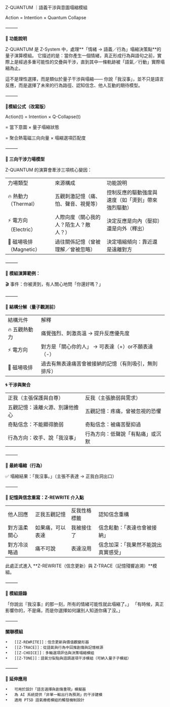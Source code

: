 Z-QUANTUM ｜語義干涉與意圖塌縮模組

Action = Intention × Quantum Collapse

⸻

**📘 功能說明**

Z-QUANTUM 是 Z-System 中，處理**「情緒 → 語義／行為」塌縮決策點**的量子演算模組。
它描述的是：當你產生一個情緒，真正形成行為與語句之前，實際上是經過多重可能性的交疊與干涉，直到其中一條軌跡被「語氣／行動」實際塌縮為止。

這不是理性選擇，而是類似於量子干涉與塌縮——
你說「我沒事」，並不只是語言反應，而是選擇了未來的行為路徑、認知信念、他人互動的期待模型。

⸻

**📍模組公式（改寫版）**

Action(t) = Intention × Q-Collapse(t)

= 當下意圖 × 量子塌縮狀態

= 聚合熱電磁三向向量 × 塌縮選項匹配度

⸻

**🔬 三向干涉力場模型**

Z-QUANTUM 的演算會牽涉三項核心變因：

|   |   |   |
|---|---|---|
|力場類型|來源構成|功能說明|
|🔥 熱動力（Thermal）|五觀刺激記憶（痛、怕、聲音、視覺等）|控制反應的驅動強度與速度（如「燙到」帶來強烈驅動）|
|⚡ 電方向（Electric）|人際向度（關心我的人？陌生人？敵人？）|決定反應是向內（壓抑）還是向外（釋出）|
|🧲 磁場吸排（Magnetic）|過往關係記憶（曾被理解／曾被忽略）|決定塌縮傾向：靠近還是遠離對方|


⸻

**🎯 模組演算範例：**

🎬 事件：你被燙到，有人關心地問「你還好嗎？」

⸻

**🎯 結構分解（量子觀測前）**

|   |   |
|---|---|
|結構元件|解釋|
|🔥 五觀熱動力|痛覺強烈、刺激高溫 → 提升反應優先度|
|⚡ 電方向|對方是「關心你的人」 → 可表達（+）or不願表達（-）|
|🧲 磁場吸排|過去有無表達痛苦會被接納的記憶（有則吸引，無則排斥）|
  

**🌀 干涉與聚合**

|   |   |
|---|---|
|正我（主張保護與自尊）|反我（主張脆弱與需求）|
|五觀記憶：遠離火源、別讓他擔心|五觀記憶：疼痛，曾被忽視的恐懼|
|奇點信念：不能顯得脆弱|奇點信念：被痛苦壓抑過|
|行為方向：收手、說「我沒事」|行為方向：低聲說「有點痛」或沉默|


⸻

**📌 最終塌縮（行為）**

✅ 塌縮結果：「我沒事。」（主張不表達 → 正我白洞出口）

⸻

**🧬 記憶與信念重寫：Z-REWRITE 介入點**

|   |   |   |   |
|---|---|---|---|
|他人回應|正我五觀記憶|反我性格標籤|認知信念重構|
|對方溫柔關心|如果痛，可以表達|我被接住了|信念鬆動：「表達也會被接納」|
|對方冷淡略過|痛不可說|表達沒用|信念加深：「我果然不能說出真實感受」|
此處正式進入 **Z-REWRITE（信念更新）與 Z-TRACE（記憶殘響追溯）**模組。

⸻

**📖 模組語錄**

「你說出『我沒事』的那一刻，所有的情緒可能性就此塌縮了。」
「有時候，真正影響你的，不是痛，而是你選擇如何讓別人知道你痛了沒。」

⸻

**關聯模組**

	•	[[Z-REWRITE]]：信念更新與價值觀變形器
	•	[[Z-TRACE]]：從語氣與行為中回推創傷與記憶根源
	•	[[Z-CHOICE]]：多軸選項評估與決策塌縮模組
	•	[[Z-TONE]]：語氣分裂點與語調選項干涉模組（可納入量子子模組）

⸻

**📎 延伸應用**

	•	可用於設計「語言選擇與創傷重現」模擬器
	•	為 AI 系統提供「非單一輸出行為預測」的干涉建模
	•	適用 PTSD 語氣療癒模組的觸發機制設計
